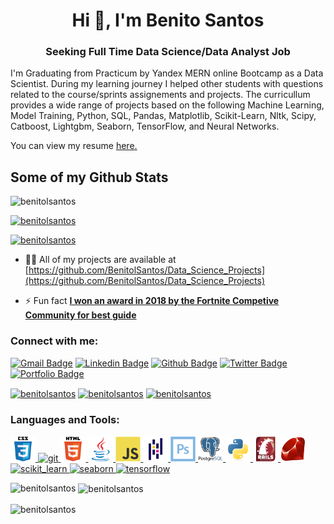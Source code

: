 
<h1 align="center">Hi 👋, I'm Benito Santos</h1>
<h3 align="center">Seeking Full Time Data Science/Data Analyst Job</h3>
<p align='left'>

I'm Graduating from Practicum by Yandex MERN online Bootcamp as a Data Scientist. During my learning journey I helped other students with questions related to the course/sprints assignements and projects. The curricullum provides a wide range of projects based on the following Machine Learning, Model Training,  Python, SQL, Pandas, Matplotlib, Scikit-Learn, Nltk, Scipy, Catboost, Lightgbm, Seaborn, TensorFlow, and Neural Networks.</p><p align='left'> You can view my resume <a href='https://drive.google.com/file/d/1WsmfI875kAhJaU2Bb7kk5_JlVSd7j_YU/view?usp=share_link ' target=_blank><u>here</u>.</a></p>
## Some of my Github Stats
<p align=left> <img src=https://komarev.com/ghpvc/?username=benitolsantos alt=benitolsantos /> </p>

<p align="left"> <a href="https://github.com/ryo-ma/github-profile-trophy"><img src="https://github-profile-trophy.vercel.app/?username=benitolsantos" alt="benitolsantos" /></a> </p>

<p align="left"> <a href="https://twitter.com/benitolsantos" target="blank"><img src="https://img.shields.io/twitter/follow/benitolsantos?logo=twitter&style=for-the-badge" alt="benitolsantos" /></a> </p>

- 👨‍💻 All of my projects are available at [https://github.com/BenitolSantos/Data_Science_Projects](https://github.com/BenitolSantos/Data_Science_Projects)

- ⚡ Fun fact [**I won an award in 2018 by the Fortnite Competive Community for best guide**](https://www.reddit.com/r/FortniteCompetitive/comments/9naygv/from_bot_to_tryhard_sweat_the_unofficial/)

<h3 align="left">Connect with me:</h3>

[![Gmail Badge](https://img.shields.io/badge/-benitolsantos@gmail.com-c14438?style=flat&logo=Gmail&logoColor=white&link=mailto:benitolsantos@gmail.com)](mailto:benitolsantos@gmail.com) 
[![Linkedin Badge](https://img.shields.io/badge/-benitolsantos-0072b1?style=flat&logo=Linkedin&logoColor=white&link=https://www.linkedin.com/in/benitolsantos/)](https://www.linkedin.com/in/benitolsantos/) [![Github Badge](https://img.shields.io/badge/-benitolsantos-grey?style=flat&logo=github&logoColor=white&link=https://github.com/benitolsantos/)](https://www.github.com/benitolsantos/) [![Twitter Badge](https://img.shields.io/badge/-benitolsantos-00acee?style=flat&logo=twitter&logoColor=white&link=https://twitter.com/benitolsantos/)](https://www.twitter.com/benitolsantos/) [![Portfolio Badge](https://img.shields.io/badge/portfolio-web-blue?style=flat&link=https://github.com/BenitolSantos/Data_Science_Projects/)](https://github.com/BenitolSantos/Data_Science_Projects/) 
<p align="left">
<a href="https://twitter.com/benitolsantos" target="blank"><img align="center" src="https://raw.githubusercontent.com/rahuldkjain/github-profile-readme-generator/master/src/images/icons/Social/twitter.svg" alt="benitolsantos" height="30" width="40" /></a>
<a href="https://linkedin.com/in/benitolsantos" target="blank"><img align="center" src="https://raw.githubusercontent.com/rahuldkjain/github-profile-readme-generator/master/src/images/icons/Social/linked-in-alt.svg" alt="benitolsantos" height="30" width="40" /></a>
<a href="https://instagram.com/benitolsantos" target="blank"><img align="center" src="https://raw.githubusercontent.com/rahuldkjain/github-profile-readme-generator/master/src/images/icons/Social/instagram.svg" alt="benitolsantos" height="30" width="40" /></a>
</p>



<h3 align="left">Languages and Tools:</h3>
<p align="left"> <a href="https://www.w3schools.com/css/" target="_blank" rel="noreferrer"> <img src="https://raw.githubusercontent.com/devicons/devicon/master/icons/css3/css3-original-wordmark.svg" alt="css3" width="40" height="40"/> </a> <a href="https://git-scm.com/" target="_blank" rel="noreferrer"> <img src="https://www.vectorlogo.zone/logos/git-scm/git-scm-icon.svg" alt="git" width="40" height="40"/> </a> <a href="https://www.w3.org/html/" target="_blank" rel="noreferrer"> <img src="https://raw.githubusercontent.com/devicons/devicon/master/icons/html5/html5-original-wordmark.svg" alt="html5" width="40" height="40"/> </a> <a href="https://www.java.com" target="_blank" rel="noreferrer"> <img src="https://raw.githubusercontent.com/devicons/devicon/master/icons/java/java-original.svg" alt="java" width="40" height="40"/> </a> <a href="https://developer.mozilla.org/en-US/docs/Web/JavaScript" target="_blank" rel="noreferrer"> <img src="https://raw.githubusercontent.com/devicons/devicon/master/icons/javascript/javascript-original.svg" alt="javascript" width="40" height="40"/> </a> <a href="https://pandas.pydata.org/" target="_blank" rel="noreferrer"> <img src="https://raw.githubusercontent.com/devicons/devicon/2ae2a900d2f041da66e950e4d48052658d850630/icons/pandas/pandas-original.svg" alt="pandas" width="40" height="40"/> </a> <a href="https://www.photoshop.com/en" target="_blank" rel="noreferrer"> <img src="https://raw.githubusercontent.com/devicons/devicon/master/icons/photoshop/photoshop-line.svg" alt="photoshop" width="40" height="40"/> </a> <a href="https://www.postgresql.org" target="_blank" rel="noreferrer"> <img src="https://raw.githubusercontent.com/devicons/devicon/master/icons/postgresql/postgresql-original-wordmark.svg" alt="postgresql" width="40" height="40"/> </a> <a href="https://www.python.org" target="_blank" rel="noreferrer"> <img src="https://raw.githubusercontent.com/devicons/devicon/master/icons/python/python-original.svg" alt="python" width="40" height="40"/> </a> <a href="https://rubyonrails.org" target="_blank" rel="noreferrer"> <img src="https://raw.githubusercontent.com/devicons/devicon/master/icons/rails/rails-original-wordmark.svg" alt="rails" width="40" height="40"/> </a> <a href="https://www.ruby-lang.org/en/" target="_blank" rel="noreferrer"> <img src="https://raw.githubusercontent.com/devicons/devicon/master/icons/ruby/ruby-original.svg" alt="ruby" width="40" height="40"/> </a> <a href="https://scikit-learn.org/" target="_blank" rel="noreferrer"> <img src="https://upload.wikimedia.org/wikipedia/commons/0/05/Scikit_learn_logo_small.svg" alt="scikit_learn" width="40" height="40"/> </a> <a href="https://seaborn.pydata.org/" target="_blank" rel="noreferrer"> <img src="https://seaborn.pydata.org/_images/logo-mark-lightbg.svg" alt="seaborn" width="40" height="40"/> </a> <a href="https://www.tensorflow.org" target="_blank" rel="noreferrer"> <img src="https://www.vectorlogo.zone/logos/tensorflow/tensorflow-icon.svg" alt="tensorflow" width="40" height="40"/> </a> </p>

<p><img align="left" src="https://github-readme-stats.vercel.app/api/top-langs?username=benitolsantos&show_icons=true&locale=en&layout=compact" alt="benitolsantos" /></p>

<p>&nbsp;<img align="center" src="https://github-readme-stats.vercel.app/api?username=benitolsantos&show_icons=true&locale=en" alt="benitolsantos" /></p>

<p><img align="center" src="https://github-readme-streak-stats.herokuapp.com/?user=benitolsantos&" alt="benitolsantos" /></p>
